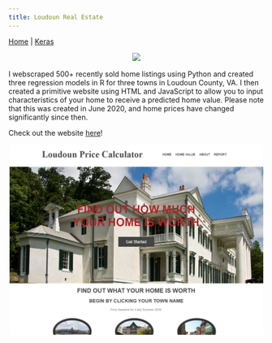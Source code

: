 ```yaml
---
title: Loudoun Real Estate
---
```


[Home](../index.md) | [Keras](/keras/index.md)

<p align="center">
<img src="/images/AV25.jpg" width="300" />
</p>

I webscraped 500+ recently sold home listings using Python and created three regression models in R for three towns in Loudoun County, VA. I then created a primitive website using HTML and JavaScript to allow you to input characteristics of your home to receive a predicted home value. Please note that this was created in June 2020, and home prices have changed significantly since then.

Check out the website [here](https://dte324.github.io/Loudoun-Real-Estate/)!

<p align="center">
<img src="/images/loudounWebsite.png" width="500" />
</p>
